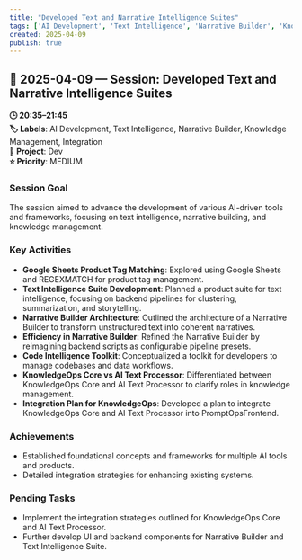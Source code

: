 ```yaml
---
title: "Developed Text and Narrative Intelligence Suites"
tags: ['AI Development', 'Text Intelligence', 'Narrative Builder', 'Knowledge Management', 'Integration']
created: 2025-04-09
publish: true
---
```


## 📅 2025-04-09 — Session: Developed Text and Narrative Intelligence Suites

**🕒 20:35–21:45**  
**🏷️ Labels**: AI Development, Text Intelligence, Narrative Builder, Knowledge Management, Integration  
**📂 Project**: Dev  
**⭐ Priority**: MEDIUM  


### Session Goal
The session aimed to advance the development of various AI-driven tools and frameworks, focusing on text intelligence, narrative building, and knowledge management.

### Key Activities
- **Google Sheets Product Tag Matching**: Explored using Google Sheets and REGEXMATCH for product tag management.
- **Text Intelligence Suite Development**: Planned a product suite for text intelligence, focusing on backend pipelines for clustering, summarization, and storytelling.
- **Narrative Builder Architecture**: Outlined the architecture of a Narrative Builder to transform unstructured text into coherent narratives.
- **Efficiency in Narrative Builder**: Refined the Narrative Builder by reimagining backend scripts as configurable pipeline presets.
- **Code Intelligence Toolkit**: Conceptualized a toolkit for developers to manage codebases and data workflows.
- **KnowledgeOps Core vs AI Text Processor**: Differentiated between KnowledgeOps Core and AI Text Processor to clarify roles in knowledge management.
- **Integration Plan for KnowledgeOps**: Developed a plan to integrate KnowledgeOps Core and AI Text Processor into PromptOpsFrontend.

### Achievements
- Established foundational concepts and frameworks for multiple AI tools and products.
- Detailed integration strategies for enhancing existing systems.

### Pending Tasks
- Implement the integration strategies outlined for KnowledgeOps Core and AI Text Processor.
- Further develop UI and backend components for Narrative Builder and Text Intelligence Suite.
